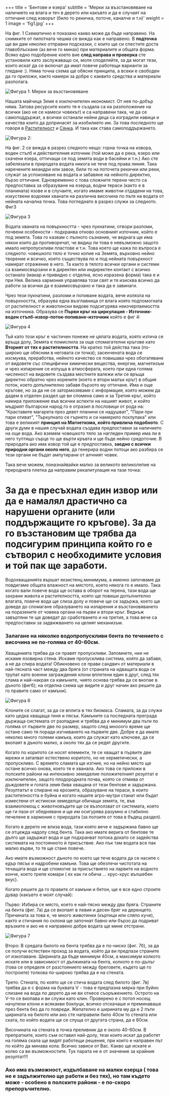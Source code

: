 +++
title = 'Бентове и езера'
subtitle = 'Мерки за възстановяване на наличието на влага и теч в дерето или какъвто и да е случаят на оттичане след изворът (било то рекичка, поточе, каналче и т.н)'
weight = 1
image = 'fig1.jpg'
+++

На фиг. 1 Схематично е показано какво може да бъде направено. На снимките от пилотната чешма се вижда как е направено. В **подточка** ще ви дам няколко отправни подсказки, с които ще си спестите доста главоблъскане (аз вече го минах) при материалите и общата форма. Всяко едно подобрение което вие **след направа и проверка** сте установили като заслужаващо си, моля споделяйте, за да могат тези, които искат да се включат да имат повече работещи варианти за гледане :). Няма точна схема ще обясня принципа, а всеки е свободен да го приложи, както намери за добре с каквито средства и материали разполага.

![Фигура 1: Мерки за възстановяване](../fig1.jpg "Фигура 1")

Нашата майчица Земя е изключителен икономист. От нея по-добър няма. Затова ресурсите които тя е създала са на разположение на всички (ако не се намеси човекът) и са направени така, че да се самоподдържат, а всички останали нейни деца са изградили навици и качества които да допринасят за изобилието им. За това последното ще говоря в [Растителност](../4-растителност) и [Сянка](../5-сянка). И така как става самоподдържането.

![Фигура 2: ](../fig2.jpg "Фигура 2")

На фиг. 2 се вижда в разрез следното нещо: горна точка на извора, воден стълб и действителния източник (той може да е река, езеро или скачени езера, оттичащи се под земята води в басейни и т.н.) Ако сте забелязали в природата водата никога не тече под права линия. Така наречените меандри или завои, били то на поточета рекички или реки, служат за успокояване на водата и забавяне на нейното директно, бързо оттичане. Едновременно с това сложните терени често са предпоставка за образуване на езерца, водни тераси (както е в планината) язове и в случаите, когато имаме животни отдадени на това, изкуствени водоеми хванати на различна височина по пътя на водата от нейната начална точка. Това погледнато в разрез служи за следното. Фиг3

![Фигура 3](../fig3.jpg "Фигура 3")

Водата хваната на повърхността - чрез пукнатини, отвори разломи, почвени особености - подхранва отново основният източник, който е под земята. Това го казвам с пълното съзнание, че веднага ще има някои които да противоречат, че видиш ли това е невъзможно защото имало непропускливи пластове и т.н. Това което ще кажа по въпроса е следното: човешкото тяло е точно копие на Земята, върховно нейно творение и всичко, което съществува по и под нейната повърхност намират отражение в него. Та както в тялото всички органи и системи са взаимосвързани и в директен или индиректен контакт с всичко останало (макар и привидно с отделна, ясно изразена форма) така е и при Нея. Велика хармония управлява този свят и тя изисква всичко да работи за всички да е взаимосвързано и така да е завинаги.

Чрез тези пукнатини, разломи и попиване водата, вече излязла на повърхността, образува една възглавница от влага която подпомогната от растителност и животински видове подсигурява неизчерпаемостта на източника. Образува се **Първи кръг на циркулация - Източник-воден стълб-извор-поток-попиване-източник** който е фиг 4:

![Фигура 4](../fig4.jpg "Фигура 4")

Тъй като този кръг е частичен понеже не цялата водата, която изтича се връща долу, Земята е помислила за още спомагателни кръгове като **Вторият от тях е растителността**. На кратко той действа така (по-широко ще обясним в неговата си точка); засенчената вода се изсмуква, преработва, нейното качество се повишава чрез обогатяване от видовете със специфични химически вещества, енергии, магнетизъм и чрез изпарение се изпуща в атмосферата, което при една голяма численост на видовете създава местните валежи или се връща директно обратно чрез корените (което е втори малък кръг) в общия поток, което допълнително забавя бързото му оттичане. Има и още кръгове, но за да не се затормозяваме с информация, която можем да дадем в отделен раздел ще ви спомена само и за Третия кръг, който намира приложение във всички аспекти на нашият живот, и който мъдрият български народ го е отразил в пословици от рода на: "Краставите магарета през девет планини се надушват", "Пари при пари отиват", "Търкулнало се гърнето и си намерило похлупака" или това е великият **принцип на Магнетизма, който привлича подобното**. С други думи в нашия случай водата създава предпоставки за наличието на още вода. Ако вземем човешкото тяло за нагледен пример има ли в него туптящо сърце то ще върти кръвта и ще бъде нейно средоточие. В природата ако има извор той ще е предпоставка, **заедно с всички природни органи около него**, да генерира водни потоци ако разбира се тези органи не бъдат ампутирани от алчният човек.

Така вече можем, поназнайвайки малко за великото великолепие на природната плетка да направим рекапитулация на тази точка:

# За да е пресъхнал един извор или да е намалял драстично са нарушени органите (или поддържащите го кръгове). За да го възстановим ще трябва да подсигурим принципа който го е сътворил с необходимите условия и той пак ще заработи.

Водохващанията вършат екзистенц минимума, а именно започваме да повдигаме общата влажност на мястото, което някога го е имало. Така когато вали повече вода ще остава в оборот на терена, тази вода ще захрани живота и растителността, която ще повиши допълнително влагата, повече вода ще слиза долу и повече ще се задържа, което ще доведе до спомагане образуването на изпарения и възстановяването на поразените от човека органи на първи и втори кръг. Веднъж завъртяни те ще доведат до сработването и на третия, а това вече са предпоставки за задвижването на целият механизъм.

### Залагане на няколко водопропускливи бента по течението с височина не по-голяма от 40-60см.

Хващанията трябва да се правят пропускливи. Запомнете, ние не искаме язовирна стена. Искаме пропусклива система, която да забавя, а не да спира водата! Обикновено се прави сандвич от материали в най-тясната част между два бряга (от страната на идващата вода се трупат като военни заграждения клони вплетени един в друг, след тях слама и най-накрая са камъните, чиято основа трябва да се вкопае в дъното (фиг6); на отделна схема ще видите и друг начин ако решите да го правите само от камъни).

![Фигура 6](../fig6.jpg "Фигура 6")

Клоните се слагат, за да се вплита в тях биомаса.
Сламата, за да служи като цедка хващаща тиня и пясък.
Камъните са последната преграда държаща системата от разпадане и трябва да е минимум два пъти по голяма от първите две по размер, защото след мнооого време ще остане само тя поради изгниването на първите две. Добре е да имате няколко много големи камъка, които да служат като ключове, да се вкопаят в дъното малко, а около тях да се редят другите.

Когато по коритото се носят елементи, те се хващат в първите две мрежи и затапват естествено  коритото, но не херметически, а пропускливо. С времето сламата ще изгние, но на нейно място ще остане всичко онова, което тя е хванала. Ако това се приложи в полските райони на интензивно земеделие положителният резултат е изключителен, защото плодородната почва, която се отмива от дъждовете и голата земя бива хващана от тези бентове и задържана. Резултатът е спиране на ерозията, образуване на тераси, в които растителността е буйна и когато нашите агро-мутри станат или бъдат изместени от истински земеделци обичащи земята, те, във взаимопомощ с животновъдите ще се възползват от системата, която ще ги пази от обедняване и ще им осигурява разумно и стабилно печелене в хармония с природата (за ползите от това в бъдещ раздел).

Когато в дерето не влиза вода, тази която вече е задържана бавно ще се отцежда надолу след бента. Така ако имате верига от бентове те дълго ще задържат вода и ще подхранват потока докато се задейства системата на постоянното ѝ присъствие. Ако пък там водата все пак малко върви, то тя ще стане повече.

Ако имате възможност дъното по което ще тече водата да се насипе с едър пясък и надробени камъни. Това ще обезпечи чистотата на течащата вода и ще спомогне за присъствието на ларвите на водното конче, което трепе комари ( ех как ги обича ... хрус-хрус вълшебен вкус).

Когато решите да го правите от камъни и бетон, ще е все едно строите дувар (какъвто е моят случай):

Първо:
Избира се място, което е най-тясно между два бряга. Страните на бента (фиг. 7а) да се вкопаят в левия и десен бряг на деренцето. Причината за това е, че много животинки (къртици или сляпо куче), както и стичания по склона ще започнат бавно или бързо да подриват връзките и ако не е направено добре водата ще мине отстрани.

![Фигура 7](../fig7.jpg "Фигура 7")

Второ:
В средата билото на бента трябва да е по-ниско (фиг. 7б), за да се получи естествен проход за водата, който да ви предпази страните от изкопаване. Ширината да бъде минимум 40см, а максимум колкото искате или в зависимост от дължината на бента, колкото е по-дълъг (това се определя от разстоянието между бреговете, където ще го построите) толкова по-широко трябва да е на стената.

Трето:
Стената, по която ще се стича водата след билото (фиг. 7в) трябва да е с форма на буквата V - това е предпазна мярка при буйно слизане на вода по дерето да не ви отнесе съоръжението. Острото на V-то се вкопава и ви служи като клин. Проверено е с потоп носещ начупени клони и всякакви боклуци, всичко отскачаше и преминаваше през бента без да го повреди. Желателно е ширината му да е 2 пъти ширината на билото или ако сте направили било 40см то стената или ската, по който водата ще се спуща от другата страна, да е 80см.

Височината на стената в точка преливник да е около 40-60см.  В препратките, които съм оставил най-долу, тези които искат да работят на голяма скала ще видят работещи решения, при които е направен път по който да минава кола. Всичко зависи от Вас. Какво ще искате и колко са ви възможностите. Тук парата не е от значение за крайния резултат!!!

### Ако има възможност, издълбаване на малки езерца ( това не е задължително ще работи и без тях), но там където може - особено в полските райони - е по-скоро препоръчително.
